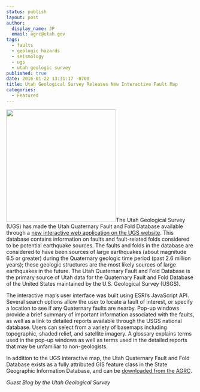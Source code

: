 ```yaml
---
status: publish
layout: post
author:
  display_name: JP
  email: agrc@utah.gov
tags:
  - faults
  - geologic hazards
  - seismology
  - ugs
  - utah geologic survey
published: true
date: 2016-01-22 13:31:17 -0700
title: Utah Geological Survey Releases New Interactive Fault Map
categories:
  - Featured
---
```

<p><a href="{{ "/downloads/FaultsWebApp.png" | prepend: site.baseurl }}"><img src="{{ "/images/FaultsWebApp-293x300.png" | prepend: site.baseurl }}" alt="" title="FaultsWebApp" width="293" height="300" class="inline-text-right" /></a>The Utah Geological Survey (UGS) has made the Utah Quaternary Fault and Fold Database available through a <a href="http://geology.utah.gov/resources/data-databases/qfaults">new interactive web application on the UGS website</a>. This database contains information on faults and fault-related folds considered to be potential earthquake sources. The faults and folds in the database are considered to have been sources of large earthquakes (about magnitude 6.5 or greater) during the Quaternary geologic time period (past 2.6 million years); these geologic structures are the most likely sources of large earthquakes in the future. The Utah Quaternary Fault and Fold Database is the primary source of Utah data for the Quaternary Fault and Fold Database of the United States maintained by the U.S. Geological Survey (USGS).</p>
<p>The interactive map’s user interface was built using ESRI’s JavaScript API. Several search options allow the user to locate a fault of interest, or specify a location to see if any Quaternary faults are nearby. Pop-up windows provide a brief summary of important information associated with the faults, as well as a link to detailed reports available through the USGS national database. Users can select from a variety of basemaps including topographic, shaded relief, and satellite imagery. A glossary explains terms used in the pop-up windows as well as terms used in the detailed reports that may be unfamiliar to non-geologists.</p>
<p>In addition to the UGS interactive map, the Utah Quaternary Fault and Fold Database exists as a fully attributed GIS feature class in the State Geographic Information Database, and can be <a href="{{ "/data/geoscience/quaternary-faults" | prepend: site.baseurl }}">downloaded from the AGRC</a>.</p>
<p><em>Guest Blog by the Utah Geological Survey</p>
 